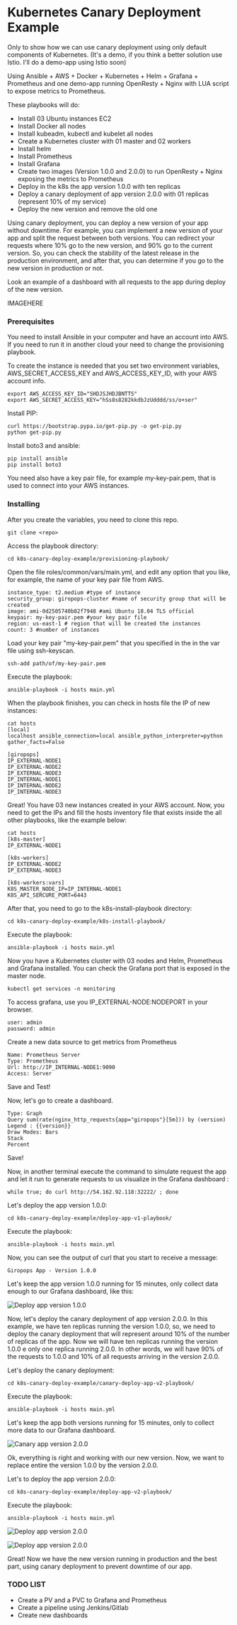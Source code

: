 # Kubernetes Canary Deployment Example

Only to show how we can use canary deployment using only default components of Kubernetes. (It's a demo, if you think a better solution use Istio. I'll do a demo-app using Istio soon)

Using Ansible + AWS + Docker + Kubernetes + Helm + Grafana + Prometheus and one demo-app running OpenResty + Nginx with LUA script to expose metrics to Prometheus.

These playbooks will do:
- Install 03 Ubuntu instances EC2
- Install Docker all nodes
- Install kubeadm, kubectl and kubelet all nodes
- Create a Kubernetes cluster with 01 master and 02 workers
- Install helm
- Install Prometheus
- Install Grafana
- Create two images (Version 1.0.0 and 2.0.0) to run OpenResty + Nginx exposing the metrics to Prometheus
- Deploy in the k8s the app version 1.0.0 with ten replicas
- Deploy a canary deployment of app version 2.0.0 with 01 replicas (represent 10% of my service)
- Deploy the new version and remove the old one

Using canary deployment, you can deploy a new version of your app without downtime. For example, you can implement a new version of your app and split the request between both versions. You can redirect your requests where 10% go to the new version, and 90% go to the current version. So, you can check the stability of the latest release in the production environment, and after that, you can determine if you go to the new version in production or not.

Look an example of a dashboard with all requests to the app during deploy of the new version.

IMAGEHERE

### Prerequisites

You need to install Ansible in your computer and have an account into AWS. If you need to run it in another cloud your need to change the provisioning playbook.

To create the instance is needed that you set two environment variables, AWS_SECRET_ACCESS_KEY and AWS_ACCESS_KEY_ID, with your AWS account info.

```
export AWS_ACCESS_KEY_ID="SHDJSJHDJBNTTS"
export AWS_SECRET_ACCESS_KEY="hSs8s8282kkdbJzUdddd/ss/o+ser"
```

Install PIP:

```
curl https://bootstrap.pypa.io/get-pip.py -o get-pip.py
python get-pip.py
```

Install boto3 and ansible:

```
pip install ansible
pip install boto3
```

You need also have a key pair file, for example my-key-pair.pem, that is used to connect into your AWS instances.

### Installing

After you create the variables, you need to clone this repo.

```
git clone <repo>
```

Access the playbook directory:

```
cd k8s-canary-deploy-example/provisioning-playbook/
```

Open the file roles/common/vars/main.yml, and edit any option that you like, for example, the name of your key pair file from AWS.

```
instance_type: t2.medium #type of instance
security_group: giropops-cluster #name of security group that will be created
image: ami-0d2505740b82f7948 #ami Ubuntu 18.04 TLS official
keypair: my-key-pair.pem #your key pair file
region: us-east-1 # region that will be created the instances
count: 3 #number of instances
```

Load your key pair "my-key-pair.pem" that you specified in the in the var file using ssh-keyscan.

```
ssh-add path/of/my-key-pair.pem
```

Execute the playbook:

```
ansible-playbook -i hosts main.yml
```

When the playbook finishes, you can check in hosts file the IP of new instances:

```
cat hosts
[local]
localhost ansible_connection=local ansible_python_interpreter=python gather_facts=False

[giropops]
IP_EXTERNAL-NODE1
IP_EXTERNAL-NODE2
IP_EXTERNAL-NODE3
IP_INTERNAL-NODE1
IP_INTERNAL-NODE2
IP_INTERNAL-NODE3

```
Great! You have 03 new instances created in your AWS account. 
Now, you need to get the IPs and fill the hosts inventory file that exists inside the all other playbooks, like the example below:

```
cat hosts
[k8s-master]
IP_EXTERNAL-NODE1

[k8s-workers]
IP_EXTERNAL-NODE2
IP_EXTERNAL-NODE3

[k8s-workers:vars]
K8S_MASTER_NODE_IP=IP_INTERNAL-NODE1
K8S_API_SERCURE_PORT=6443
```

After that, you need to go to the k8s-install-playbook directory:

```
cd k8s-canary-deploy-example/k8s-install-playbook/
```

Execute the playbook:

```
ansible-playbook -i hosts main.yml
```

Now you have a Kubernetes cluster with 03 nodes and Helm, Prometheus and Grafana installed.
You can check the Grafana port that is exposed in the master node.

```
kubectl get services -n monitoring
```

To access grafana, use you IP_EXTERNAL-NODE:NODEPORT in your browser.

```
user: admin
password: admin
```

Create a new data source to get metrics from Prometheus

```
Name: Prometheus Server
Type: Prometheus
Url: http://IP_INTERNAL-NODE1:9090
Access: Server
```

Save and Test!

Now, let's go to create a dashboard.

```
Type: Graph
Query sum(rate(nginx_http_requests{app="giropops"}[5m])) by (version)
Legend : {{version}}
Draw Modes: Bars
Stack
Percent
```
Save!

Now, in another terminal execute the command to simulate request the app and let it run to generate requests to us visualize in the Grafana dashboard :

```
while true; do curl http://54.162.92.118:32222/ ; done
```


Let's deploy the app version 1.0.0:

```
cd k8s-canary-deploy-example/deploy-app-v1-playbook/
```

Execute the playbook:

```
ansible-playbook -i hosts main.yml
```

Now, you can see the output of curl that you start to receive a message:

```
Giropops App - Version 1.0.0
```

Let's keep the app version 1.0.0 running for 15 minutes, only collect data enough to our Grafana dashboard, like this:

![Deploy app version 1.0.0](images/dash-1.png)


Now, let's deploy the canary deployment of app version 2.0.0. In this example, we have ten replicas running the version 1.0.0, so, we need to deploy the canary deployment that will represent around 10% of the number of replicas of the app. Now we will have ten replicas running the version 1.0.0 e only one replica running 2.0.0.
In other words, we will have 90% of the requests to 1.0.0 and 10% of all requests arriving in the version 2.0.0.

Let's deploy the canary deployment:

```
cd k8s-canary-deploy-example/canary-deploy-app-v2-playbook/
```

Execute the playbook:

```
ansible-playbook -i hosts main.yml
```

Let's keep the app both versions running for 15 minutes, only to collect more data to our Grafana dashboard.

![Canary app version 2.0.0](images/dash-2.png)


Ok, everything is right and working with our new version. Now, we want to replace entire the version 1.0.0 by the version 2.0.0.


Let's to deploy the app version 2.0.0:

```
cd k8s-canary-deploy-example/deploy-app-v2-playbook/
```

Execute the playbook:

```
ansible-playbook -i hosts main.yml
```


![Deploy app version 2.0.0](images/dash-3.png)

![Deploy app version 2.0.0](images/dash-3.1.png)


Great! Now we have the new version running in production and the best part, using canary deployment to prevent downtime of our app.


### TODO LIST
- Create a PV and a PVC to Grafana and Prometheus
- Create a pipeline using Jenkins/Gitlab
- Create new dashboards
